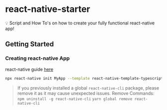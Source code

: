 # react-native-starter
💡 Script and How To's on how to create your fully functional react-native app!

## Getting Started

### Creating react-native App
react-native guide [here](https://facebook.github.io/react-native/docs/getting-started)

```bash
npx react-native init MyApp --template react-native-template-typescript
```

> If you previously installed a global `react-native-cli` package, please remove it as it may cause unexpected issues. Remove Commands:
> `npm uninstall -g react-native-cli`
> `yarn global remove react-native-cli`
